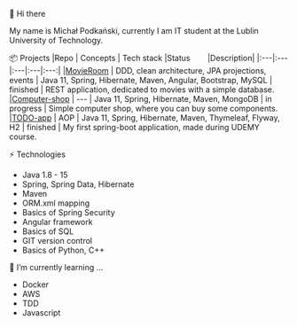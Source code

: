 👋 Hi there

My name is Michał Podkański, currently I am IT student at the Lublin University of Technology.

📦 Projects
|Repo | Concepts  | Tech stack |Status&nbsp;&nbsp;&nbsp;&nbsp;&nbsp;&nbsp;&nbsp;&nbsp;|Description|
|:---|:---|:---|:---|:---:|
|[MovieRoom](https://github.com/mmpodkanski/movie-room-back) | DDD, clean architecture, JPA projections, events  | Java 11, Spring, Hibernate, Maven, Angular, Bootstrap, MySQL | finished | REST application, dedicated to movies with a simple database.
|[Computer-shop](https://github.com/mmpodkanski/computer-shop-back) | --- | Java 11, Spring, Hibernate, Maven, MongoDB | in progress | Simple computer shop, where you can buy some components.
|[TODO-app](https://github.com/mmpodkanski/spring-todo) | AOP | Java 11, Spring, Hibernate, Maven, Thymeleaf, Flyway, H2 | finished | My first spring-boot application, made during UDEMY course.

⚡ Technologies

- Java 1.8 - 15
- Spring, Spring Data, Hibernate
- Maven
- ORM.xml mapping
- Basics of Spring Security
- Angular framework
- Basics of SQL
- GIT version control
- Basics of Python, C++

🌱 I’m currently learning ...
- Docker
- AWS
- TDD
- Javascript
